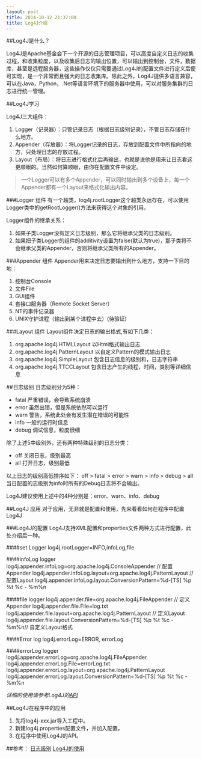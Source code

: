 ```yaml
---
layout: post
title: 2014-10-12 21:37:00
title: Log4J介绍
---
```

##Log4J是什么？


Log4J是Apache基金会下一个开源的日志管理项目，可以高度自定义日志的收集过程，和收集粒度，以及收集后日志的输出位置，可以输出到控制台，文件，数据库，甚至是远程服务器，这些操作仅仅只需要通过Log4J的配置文件进行定义后便可实现，是一个非常而且强大的日志收集库。除此之外，Log4J提供多语言兼容，可以在Java，Python，.Net等语言环境下的服务器中使用，可以对服务集群的日志进行统一管理。

##Log4J学习

Log4J三大组件：
1. Logger（记录器）：只管记录日志（根据日志级别记录），不管日志存储在什么地方。
2. Appender（存放器）：将Logger记录的日志，存放到配置文件中所指向的地方，只处理日志的存放过程。
3. Layout（布局）：将日志进行格式化后再输出，也就是说他是用来让日志看这更顺眼的。当然如何算顺眼，由你在配置文件中设定。

> 一个Logger可以有多个Appender，可以同时输出到多个设备上，每一个Appender都有一个Layout来格式化输出内容。

###Logger 组件
有一个超类，log4j.rootLogger这个超类永远存在，可以使用Logger类中的getRootLogger()方法来获得这个对象的引用。

Logger组件的继承关系：

1. 如果子类Logger没有定义日志级别，那么它将继承父类的日志级别。
2. 如果把子类Logger的组件的additivity设置为false(默认为true)，那子类将不会继承父类的Appender，否则将继承父类所有的Appender。

###Appender 组件
Appender用来决定日志要输出到什么地方，支持一下目的地：

1. 控制台Console
2. 文件File
3. GUI组件
4. 套接口服务器（Remote Socket Server）
5. NT的事件记录器
6. UNIX守护进程（输出到某个进程中去）(待验证)

###Layout 组件
Layout组件决定日志的输出格式,有如下几类：

1. org.apache.log4j.HTMLLayout     以Html格式输出日志
2. org.apache.log4j.PatternLayout  以自定义Pattern的模式输出日志
3. org.apache.log4j.SimpleLayout   包含日志信息的级别和，日志字符串
4. org.apache.log4j.TTCCLayout     包含日志产生的线程，时间，类别等详细信息

##日志级别
日志级别分为5种：
+ fatal      严重错误，会导致系统崩溃
+ error     虽然出错，但是系统依然可以运行  
+ warn     警告，系统此处会有发生潜在错误的可能性
+ info       一般的运行时信息
+ debug  调试信息，粒度很细

除了上述5中级别外，还有两种特殊级别的日志分类：
+ off        关闭日志，级别最高
+ all         打开日志，级别最低

以上日志的级别高低排序如下：
off > fatal > error > warn > info > debug > all
当日配置的志级别为info时所有的Debug日志将不会输出。

Log4J建议使用上述中的4种分别是：error、warn、info、debug

##Log4J 应用
对于应用，无非就是配置和使用，先来看看如何在程序中配置Log4J

###Log4J的配置
Log4J支持XML配置和properties文件两种方式进行配置，此处介绍后一种。

####set Logger
log4j.rootLogger=INFO,infoLog,file

####infoLog logger
log4j.appender.infoLog=org.apache.log4j.ConsoleAppender // 配置Appender
log4j.appender.infoLog.layout=org.apache.log4j.PatternLayout // 配置Layout
log4j.appender.infoLog.layout.ConversionPattern=%d-[TS] %p %t %c - %m%n 

####file logger
log4j.appender.file=org.apache.log4j.FileAppender // 定义Appender
log4j.appender.file.File=log.txt
log4j.appender.file.layout=org.apache.log4j.PatternLayout // 定义Layout
log4j.appender.file.layout.ConversionPattern=%d-[TS] %p %t %c - %m%n// 自定义Layout格式

####Error log
log4j.errorLog=ERROR, errorLog

####errorLog logger
log4j.appender.errorLog=org.apache.log4j.FileAppender
log4j.appender.errorLog.File=errorLog.txt
log4j.appender.errorLog.layout=org.apache.log4j.PatternLayout
log4j.appender.errorLog.layout.ConversionPattern=%d-[TS] %p %t %c - %m%n


*详细的使用请参考Log4J的[API](http://logging.apache.org/log4j/1.2/apidocs/)*

##Log4J在程序中的应用

1. 先将log4j-xxx.jar导入工程中。
2. 新建log4j.properties配置文件，并加入配置。
3. 在程序中使用Log4J的API。

##参考：
[日志级别](http://blog.csdn.net/lyc557/article/details/3964459)
[Log4J的使用](http://www.iteye.com/topic/158409)
